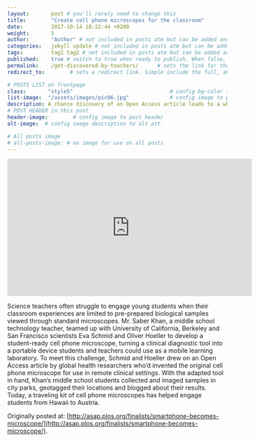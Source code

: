 ```yaml
---
layout:       post # you'll rarely need to change this
title:        "Create cell phone microscopes for the classroom"
date:         2017-10-14 18:22:44 +0200
weight:       5
author:       "Author" # not included in posts atm but can be added and used later
categories:   jekyll update # not included in posts atm but can be added and used later
tags:         tag1 tag2 # not included in posts atm but can be added and used later
published:    true # switch to true when ready to publish. When false, you can check your links and share drafts using the github file for this page e.g https://github.com/sparcopen/open-to/blob/master/_posts/2017-04-10-welcome-to-jekyll.markdown
permalink:    /get-discovered-by-teachers/      # sets the link for the post. E.g permalink: /battle-disease/
redirect_to:        # sets a redirect link. Simple include the full, absolute link you want below

# POSTS LIST on frontpage
class:       "style5"                               # config bg-color to post list card (1 to 5)
list-image:  "/assets/images/pic06.jpg"             # config image to post list card (1 to 15 are generic colors and will fit with anything used if no images can be found)
description: A chance discovery of an Open Access article leads to a whole new application of scientific work.
# POST HEADER in this post
header-image:        # config image to post header
alt-image:  # config image description to alt att.

# All posts image
# all-posts-image: # an image for use on all posts
---
```

<iframe width="560" height="315" src="https://www.youtube.com/embed/GmGcfZnsyqo" frameborder="0" allowfullscreen></iframe>

Science teachers often struggle to engage young students when their classroom experiences are limited to pre-prepared biological samples viewed through standard microscopes. Mr. Saber Khan, a middle school technology teacher, teamed up with University of California, Berkeley and San Francisco scientists Eva Schmid and Oliver Hoeller to develop a student-ready cell phone microscope, turning a clinical diagnostic tool into a portable device students and teachers could use as a mobile learning laboratory. To meet this challenge, Schmid and Hoeller drew on an Open Access article by global health researchers who’d invented the original cell phone microscope for use in remote clinical settings. With the adapted tool in hand, Khan’s middle school students collected and imaged samples in city parks, geotagged their locations and blogged about their results. Today, a traveling kit of cell phone microscopes has helped engage students from Hawaii to Austria.

Originally posted at: [http://asap.plos.org/finalists/smartphone-becomes-microscope/](http://asap.plos.org/finalists/smartphone-becomes-microscope/).
